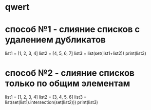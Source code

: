 # qwert
# способ №1 - слияние списков с удалением дубликатов
list1 = [1, 2, 3, 4]
list2 = [4, 5, 6, 7]
list3 = list(set(list1+list2))
print(list3)
# способ №2 - слияние списков только по общим элементам
list1 = [1, 2, 3, 4]
list2 = [3, 4, 5, 6]
list3 = list(set(list1).intersection(set(list2)))
print(list3)
